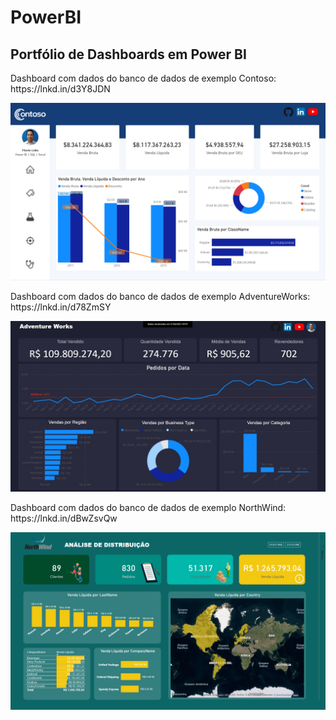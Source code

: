 # PowerBI
## Portfólio de Dashboards em Power BI

<p>Dashboard com dados do banco de dados de exemplo Contoso: https://lnkd.in/d3Y8JDN</p>
<img src="https://github.com/flavioclobo/flavioclobo/blob/main/Contoso%20(Spark).png">
<p>Dashboard com dados do banco de dados de exemplo AdventureWorks: https://lnkd.in/d78ZmSY</p>
<img src="https://github.com/flavioclobo/flavioclobo/blob/main/Adventure%20Works%20(dark).jpg">
<p>Dashboard com dados do banco de dados de exemplo NorthWind: https://lnkd.in/dBwZsvQw</p>
<img src="https://github.com/flavioclobo/flavioclobo/blob/main/thumbnail_NorthWind_green.png">
